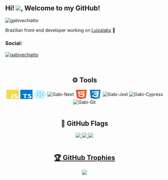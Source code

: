 ## Hi! <img src="https://media.giphy.com/media/hvRJCLFzcasrR4ia7z/giphy.gif" width="25px">, Welcome to my GitHub!

<p align="left"> <img src="https://komarev.com/ghpvc/?username=gabivechiatto&label=Profile%20views&color=0e75b6&style=flat" alt="gabivechiatto" />
  
Brazilian front-end developer working on [Luizalabs](https://medium.com/luizalabs) 💙

<h3 align="left">Social:</h3>
<p align="left">
<a href="https://www.linkedin.com/in/gvechiatto/" target="blank"><img align="center" src="https://raw.githubusercontent.com/rahuldkjain/github-profile-readme-generator/master/src/images/icons/Social/linked-in-alt.svg" alt="gabivechiatto" height="30" width="40" /></a>
</p>

<div style="display: inline_block" align="center"></br>    
  <h2>⚙️ Tools</h2>
  <img align="center" alt="Gabi-Js" height="30" width="40" src="https://raw.githubusercontent.com/devicons/devicon/master/icons/javascript/javascript-plain.svg">
  <img align="center" alt="Gabi-Ts" height="30" width="40" src="https://raw.githubusercontent.com/devicons/devicon/master/icons/typescript/typescript-plain.svg">
  <img align="center" alt="Gabi-React" height="30" width="40" src="https://raw.githubusercontent.com/devicons/devicon/master/icons/react/react-original.svg">
  <img align="center" alt="Gabi-Next" width="30" height="30" src="https://cdn.worldvectorlogo.com/logos/nextjs-3.svg">
  <img align="center" alt="Gabi-HTML" height="30" width="40" src="https://raw.githubusercontent.com/devicons/devicon/master/icons/html5/html5-original.svg">
  <img align="center" alt="Gabi-CSS" height="30" width="40" src="https://raw.githubusercontent.com/devicons/devicon/master/icons/css3/css3-original.svg">   
  <img align="center" alt="Gabi-Jest" width="30" height="30" src="https://www.vectorlogo.zone/logos/jestjsio/jestjsio-icon.svg">
  <img align="center" alt="Gabi-Cypress" width="30" height="30" src="https://raw.githubusercontent.com/get-icon/geticon/fc0f660daee147afb4a56c64e12bde6486b73e39/icons/cypress.svg">
  <img align="center" alt="Gabi-Git" width="30" height="30" src="https://www.vectorlogo.zone/logos/git-scm/git-scm-icon.svg">
</div>


<div align="center"></br>  
  <h2>🚩 GitHub Flags</h2>
  <a href="https://github.com/gabivechiatto">
  <img height="150em" src="https://github-readme-stats.vercel.app/api?username=gabivechiatto&show_icons=true&theme=dracula&include_all_commits=true&count_private=true"/>
  <img height="150em" src="https://github-readme-stats.vercel.app/api/top-langs/?username=gabivechiatto&layout=compact&langs_count=16&theme=dracula"/>    
  <img src="https://github-readme-streak-stats.herokuapp.com/?user=gabivechiatto&theme=dark">
</div>
  

<div align="center"></br>  
  <h2>🏆 GitHub Trophies</h2>
  <img src="https://github-profile-trophy.vercel.app/?username=gabivechiatto&theme=nord&column=7" 
</div>
